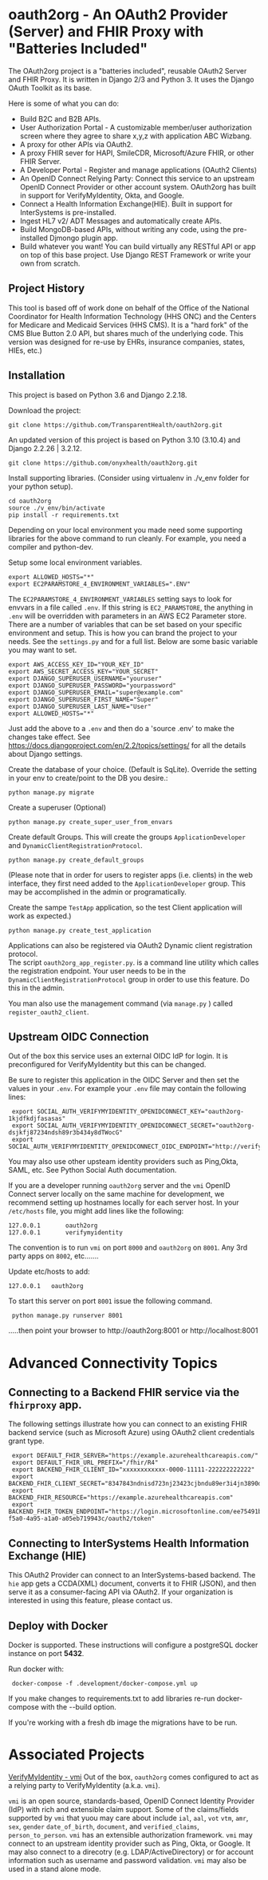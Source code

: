 # oauth2org - An OAuth2 Provider (Server) and FHIR Proxy with "Batteries Included"

The OAuth2org project is a "batteries included", reusable OAuth2 Server and FHIR Proxy. It is written in Django 2/3 and Python 3. It uses the Django OAuth Toolkit as its base.

Here is some of what you can do:

* Build B2C and B2B APIs.
* User Authorization Portal - A customizable member/user authorization screen where they agree to share x,y,z with application ABC Wizbang.  
* A proxy for other APIs via OAuth2.
* A proxy FHIR sever for HAPI, SmileCDR, Microsoft/Azure FHIR, or other FHIR Server.
* A Developer Portal - Register and manage applications (OAuth2 Clients)
* An OpenID Connect Relying Party: Connect this service to an upstream OpenID Connect Provider or other account system. OAuth2org has built in support for VerifyMyIdentity, Okta, and Google.
* Connect a Health Information Exchange(HIE). Built in support for InterSystems is pre-installed.
* Ingest HL7 v2/ ADT Messages and automatically create APIs.
* Build MongoDB-based APIs, without writing any code, using the pre-installed Djmongo plugin app.  
* Build whatever you want! You can build virtually any RESTful API or app
on top of this base project. Use Django REST Framework or write your own from scratch.

Project History
---------------

This tool is based off of work done on behalf of the
Office of the National Coordinator for Health Information
Technology (HHS ONC) and the  Centers for Medicare and Medicaid
Services (HHS CMS). It is a "hard fork" of the CMS Blue Button 2.0 API,
but shares much of the underlying code.  This version was designed for re-use by  EHRs, insurance companies, states, HIEs, etc.)


Installation
------------

This project is based on Python 3.6 and Django 2.2.18. 

Download the project:

    git clone https://github.com/TransparentHealth/oauth2org.git

An updated version of this project is based on Python 3.10 (3.10.4) and Django 2.2.26 | 3.2.12.

    git clone https://github.com/onyxhealth/oauth2org.git


Install supporting libraries. (Consider using virtualenv in ./v_env folder for your python setup).

    cd oauth2org
    source ./v_env/bin/activate
    pip install -r requirements.txt

Depending on your local environment you made need some supporting libraries
for the above command to run cleanly. For example, you need a 
compiler and python-dev.

Setup some local environment variables. 


    export ALLOWED_HOSTS="*"
    export EC2PARAMSTORE_4_ENVIRONMENT_VARIABLES=".ENV" 
    
The `EC2PARAMSTORE_4_ENVIRONMENT_VARIABLES`  setting says to look for envvars in a file called `.env`. If this string is `EC2_PARAMSTORE`,
the anything in `.env` will be overridden with parameters in an AWS EC2 Parameter store.
There are a number of variables that can be set based on your
specific environment and setup.  This is how you can brand the project to your needs.
See the `settings.py` and for a full list.  Below are some basic variable you may want to set.


    export AWS_ACCESS_KEY_ID="YOUR_KEY_ID"
    export AWS_SECRET_ACCESS_KEY="YOUR_SECRET"
    export DJANGO_SUPERUSER_USERNAME="youruser"
    export DJANGO_SUPERUSER_PASSWORD="yourpassword"
    export DJANGO_SUPERUSER_EMAIL="super@example.com"
    export DJANGO_SUPERUSER_FIRST_NAME="Super"
    export DJANGO_SUPERUSER_LAST_NAME="User"
    export ALLOWED_HOSTS="*"


Just add the above to a `.env` and then do a 'source .env' to make the changes take effect.
See https://docs.djangoproject.com/en/2.2/topics/settings/ for all the details about Django settings.


Create the database of your choice.  (Default is SqLite). Override the setting in your env to create/point to  the DB you desire.:


    python manage.py migrate


Create a superuser (Optional)


    python manage.py create_super_user_from_envars


Create default Groups.  This will create the groups `ApplicationDeveloper` and `DynamicClientRegistrationProtocol`.


    python manage.py create_default_groups

(Please note that in order for users to register apps (i.e. clients) in the web interface, they first need 
added to the `ApplicationDeveloper` group. This may be accomplished in the admin or programatically.  

    
Create the sampe `TestApp` application, so the test Client application  will work as expected.)


    python manage.py create_test_application


Applications can also be registered via OAuth2 Dynamic client registration protocol.  
The script `oauth2org_app_register.py`. is a command line utility which calles the registration endpoint.
Your user needs to be in the `DynamicClientRegistrationProtocol` group in order to use this feature. 
Do this in the admin.

You man also use the management command (via `manage.py` ) called `register_oauth2_client`.


Upstream OIDC Connection
------------------------

Out of the box this service uses an external OIDC IdP for login.  It is preconfigured for VerifyMyIdentity
but this can be changed.

Be sure to register this application in the OIDC Server and then set the values in your `.env`.
For example your `.env` file may contain the following lines:


     export SOCIAL_AUTH_VERIFYMYIDENTITY_OPENIDCONNECT_KEY="oauth2org-1kjdfkdjfasasas"
     export SOCIAL_AUTH_VERIFYMYIDENTITY_OPENIDCONNECT_SECRET="oauth2org-dsjkfj87234ndsh89r3b434y8dTWocG"
     export SOCIAL_AUTH_VERIFYMYIDENTITY_OPENIDCONNECT_OIDC_ENDPOINT="http://verifymyidentity:8000"

You may also use other upsteam identity providers such as Ping,Okta, SAML, etc.  See Python Social Auth documentation.

If you are a developer running `oauth2org` server and the `vmi` OpenID Connect server locally on the same machine for development,
we recommend setting up hostnames locally for each server host. 
In your  `/etc/hosts` file, you might add lines like the following:


    127.0.0.1       oauth2org
    127.0.0.1       verifymyidentity


The convention is to run `vmi` on port `8000` and `oauth2org` on `8001`. Any 3rd party apps on `8002`, etc.......

Update etc/hosts to add:

    127.0.0.1   oauth2org

To start this server on port `8001` issue the following command.

     python manage.py runserver 8001


.....then point your browser to http://oauth2org:8001 or http://localhost:8001


Advanced Connectivity Topics
============================


Connecting to a Backend FHIR service via the `fhirproxy` app.
------------------------------------

The following settings illustrate how you can connect to an existing FHIR backend service (such as Microsoft Azure)
using OAuth2 client credentials grant type.


     export DEFAULT_FHIR_SERVER="https://example.azurehealthcareapis.com/"
     export DEFAULT_FHIR_URL_PREFIX="/fhir/R4"
     export BACKEND_FHIR_CLIENT_ID="xxxxxxxxxxxx-0000-11111-222222222222"
     export BACKEND_FHIR_CLIENT_SECRET="8347843ndnisd723nj23423cjbndu89er3i4jn3890d823r3r"
     export BACKEND_FHIR_RESOURCE="https://example.azurehealthcareapis.com"
     export BACKEND_FHIR_TOKEN_ENDPOINT="https://login.microsoftonline.com/ee75491b-f5a0-4a95-a1a0-a05eb719943c/oauth2/token"


Connecting to InterSystems  Health Information Exchange (HIE)
-------------------------------------------------------------
This OAuth2 Provider can connect to an InterSystems-based backend. The `hie` app gets a CCDA(XML) document,
converts it to FHIR (JSON), and then serve it as a consumer-facing API via OAuth2.  If your organization is
interested in using this feature, please contact us.



Deploy with Docker
------------------
Docker is supported. These instructions will configure a postgreSQL docker instance on 
port **5432**.

Run docker with:

     docker-compose -f .development/docker-compose.yml up
     
If you make changes to requirements.txt to add libraries re-run 
docker-compose with the --build option.

If you're working with a fresh db image the migrations have 
to be run.

Associated Projects
===================

[VerifyMyIdentity - vmi](https://github.com/videntity/vmi)
Out of the box, `oauth2org` comes configured to act as a relying party to VerifyMyIdentity (a.k.a. `vmi`).


`vmi` is an open source, standards-based, OpenID Connect Identity Provider (IdP) with rich and extensible claim support. Some of the claims/fields supported by `vmi` that yuou may care about include `ial`, `aal`, `vot`  `vtm`,  `amr`, `sex`, `gender` `date_of_birth`, `document`, and `verified_claims`, `person_to_person`.  `vmi` has an extensible authorization framework. `vmi` may connect to an upstream identity provider such as Ping, Okta, or Google. It may also connect to a direcotry (e.g. LDAP/ActiveDirectory) or for account information such as username and password validation. `vmi` may also be used in a stand alone mode.  
